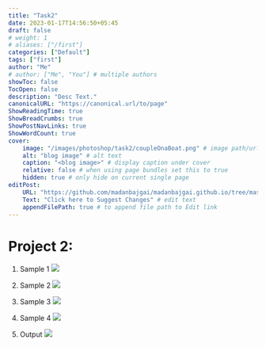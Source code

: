 ```yaml
---
title: "Task2"
date: 2023-01-17T14:56:50+05:45
draft: false
# weight: 1
# aliases: ["/first"]
categories: ["Default"]
tags: ["first"]
author: "Me"
# author: ["Me", "You"] # multiple authors
showToc: false
TocOpen: false
description: "Desc Text."
canonicalURL: "https://canonical.url/to/page"
ShowReadingTime: true
ShowBreadCrumbs: true
ShowPostNavLinks: true
ShowWordCount: true
cover:
    image: "/images/photoshop/task2/coupleOnaBoat.png" # image path/url
    alt: "blog image" # alt text
    caption: "<blog image>" # display caption under cover
    relative: false # when using page bundles set this to true
    hidden: true # only hide on current single page
editPost:
    URL: "https://github.com/madanbajgai/madanbajgai.github.io/tree/master/content/posts/"
    Text: "Click here to Suggest Changes" # edit text
    appendFilePath: true # to append file path to Edit link
---
```


# Project 2: 
1. Sample 1
![](/images/photoshop/task2/boat.jpg)
2. Sample 2
![](/images/photoshop/task2/city.jpg)
3. Sample 3
![](/images/photoshop/task2/couple.jpg)
4. Sample 4
![](/images/photoshop/task2/sea.jpg)

5. Output
![](/images/photoshop/task2/coupleOnaBoat.png)



